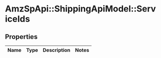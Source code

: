 # AmzSpApi::ShippingApiModel::ServiceIds

## Properties
Name | Type | Description | Notes
------------ | ------------- | ------------- | -------------

